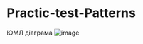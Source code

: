 # Practic-test-Patterns
ЮМЛ діаграма
![image](https://github.com/Mostovyi-Vitalii1/Practic-test-Patterns/assets/163344368/9af946b0-0f03-4893-9026-0fb4e41941b8)
